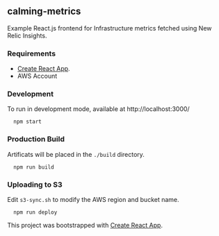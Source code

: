 ## calming-metrics

Example React.js frontend for Infrastructure metrics fetched using New Relic Insights.

### Requirements

* [Create React App](https://github.com/facebookincubator/create-react-app).
* AWS Account

### Development

To run in development mode, available at http://localhost:3000/

```
  npm start
```

### Production Build

Artificats will be placed in the `./build` directory.

```
  npm run build
```

### Uploading to S3

Edit `s3-sync.sh` to modify the AWS region and bucket name.

```
  npm run deploy
```


This project was bootstrapped with [Create React App](https://github.com/facebookincubator/create-react-app).

